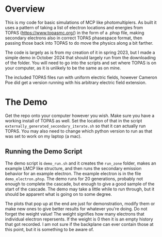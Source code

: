 # Overview #

This is my code for basic simulations of MCP like photomultiplers. As built it uses
a pattern of taking a list of electron locations and energies from TOPAS (https://www.topasmc.org/)
in the form of a .phsp file, making secondary electrons also in correct TOPAS phasespace
format, then passing those back into TOPAS to do move the physics along a bit farther.

The code is largely as is from my creation of it in spring 2023, but I made a simple demo
in October 2024 that should largely run from the downloading of the folder. You will need
to go into the scripts and set where TOPAS is on your computer, as it is unlikely to be
the same as on mine. 

The included TOPAS files run with uniform electric fields, however Cameron Poe did get a
version running with his arbitrary electric field extension.

# The Demo #

Get the repo onto your computer however you wish. Make sure you have a working install of
TOPAS as well. Set the location of that in the script `externally_generated_secondary_iterate.sh`
so that it can actually run TOPAS. You may also need to change which python version to run
as that was set to work on my laptop (a mac).

## Running the Demo Script ##

The demo script is `demo_run.sh` and it creates the `run_zone` folder, makes an example
LMCP like structure, and then runs the secondary emission behavior for an example electron.
The example electron is in the file `demo_electron.phsp`. The demo runs for 20 generations,
probably not enough to complete the cascade, but enough to give a good sample of the start
of the cascade. The demo may take a little while to run through, but it should be apparent
what is going on to some degree.

The plots that pop up at the end are just for demonstration, modify them or make new ones
to give better results for whatever you're doing. Do not forget the weight value! The weight
signifies how many electrons that individual electron repersents. If the weight is 0 then
it is an empty history that got recorded. I am not sure if the backplane can ever contain
those at this point, but it is something to be aware of.
